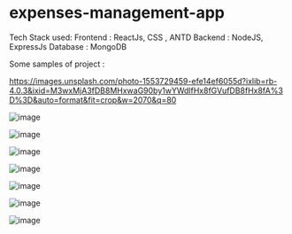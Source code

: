 # expenses-management-app
Tech Stack used:
Frontend : ReactJs, CSS , ANTD
Backend : NodeJS, ExpressJs
Database : MongoDB

Some samples of project : 

https://images.unsplash.com/photo-1553729459-efe14ef6055d?ixlib=rb-4.0.3&ixid=M3wxMjA3fDB8MHxwaG90by1wYWdlfHx8fGVufDB8fHx8fA%3D%3D&auto=format&fit=crop&w=2070&q=80

![image](https://github.com/Pushkariiit/expenses-management-app/assets/96918138/f9f95a44-e22a-4f48-81cc-c1723a0621c4)

![image](https://github.com/Pushkariiit/expenses-management-app/assets/96918138/bf058d33-c64f-49c9-814b-4b643d74c869)

![image](https://github.com/Pushkariiit/expenses-management-app/assets/96918138/7b812ea8-b299-4218-ba5a-faff3ae3a98e)

![image](https://github.com/Pushkariiit/expenses-management-app/assets/96918138/2a2bb3da-4383-4284-8279-7a81ece557b3)

![image](https://github.com/Pushkariiit/expenses-management-app/assets/96918138/05201482-1ce4-4d56-98f2-3647a7513ccb)

![image](https://github.com/Pushkariiit/expenses-management-app/assets/96918138/a713ff73-845c-45b7-bae4-d9ad98c31faa)

![image](https://github.com/Pushkariiit/expenses-management-app/assets/96918138/fe94831f-4aa1-41ba-8325-cec8d18cd9b7)
